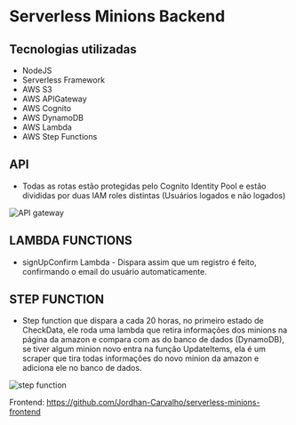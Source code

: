 # Serverless Minions Backend

## Tecnologias utilizadas

- NodeJS
- Serverless Framework
- AWS S3
- AWS APIGateway
- AWS Cognito
- AWS DynamoDB
- AWS Lambda
- AWS Step Functions

## API

- Todas as rotas estão protegidas pelo Cognito Identity Pool e estão divididas por duas IAM roles distintas (Usuários logados e não logados)

![API gateway](https://i.ibb.co/8z10rH4/Screenshot-from-2020-11-25-11-21-03.png)

## LAMBDA FUNCTIONS

- signUpConfirm Lambda - Dispara assim que um registro é feito, confirmando o email do usuário automaticamente.

## STEP FUNCTION

- Step function que dispara a cada 20 horas, no primeiro estado de CheckData, ele roda uma lambda que retira informações dos minions na página da amazon e compara com as do banco de dados (DynamoDB), se tiver algum minion novo entra na função UpdateItems, ela é um scraper que tira todas informações do novo minion da amazon e adiciona ele no banco de dados.

![step function](https://i.ibb.co/Js4RsRL/Screenshot-from-2020-11-25-11-16-35.png)

Frontend: https://github.com/Jordhan-Carvalho/serverless-minions-frontend
